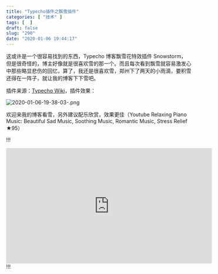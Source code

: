 ```yaml
---
title: "Typecho插件之飘雪插件"
categories: [ "技术" ]
tags: [  ]
draft: false
slug: "290"
date: "2020-01-06 19:44:17"
---
```


这或许是一个很容易找到的东西，Typecho 博客飘雪花特效插件 Snowstorm，但是很奇怪的，博主好像就是很喜欢雪的那一个。而且每次看到飘雪就容易激发心中那些略显悲伤的回忆，算了，我还是很喜欢雪，郑州下了两天的小雨滴，要积雪还得在一阵子，就让我的博客下下雪吧。

插件来源：[Typecho Wiki](https://www.typecho.wiki/)，插件效果：

![2020-01-06-19-38-03-.png](https://imagehost-cdn.frytea.com/images/2020/01/06/2020-01-06-19-38-03-.png)

欢迎来我的博客看雪，另外建议配乐欣赏，效果更佳（Youtube Relaxing Piano Music: Beautiful Sad Music, Soothing Music, Romantic Music, Stress Relief ★95）

!!!
<iframe width="560" height="315" src="https://www.youtube.com/embed/L5vMKOx17cY" frameborder="0" allow="accelerometer; autoplay; encrypted-media; gyroscope; picture-in-picture" allowfullscreen></iframe>
!!!


